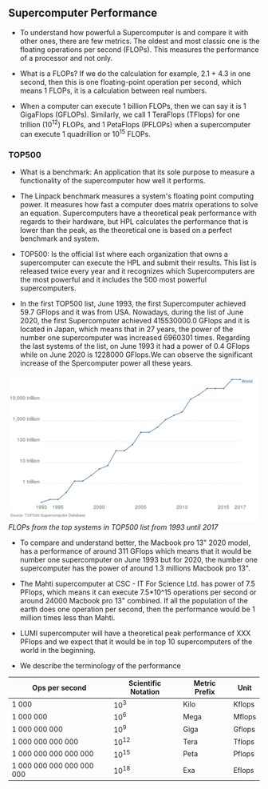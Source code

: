 ## Supercomputer Performance


* To understand how powerful a Supercomputer is and compare it with other ones, there are few metrics. The oldest and most classic one is the floating operations per second (FLOPs). This measures the performance of a processor and not only.

* What is a FLOPs? If we do the calculation for example, 2.1 + 4.3  in one second, then this is one floating-point operation per second, which means 1 FLOPs, it is a calculation between real numbers.

* When a computer can execute 1 billion FLOPs, then we can say it is 1 GigaFlops (GFLOPs). Similarly, we call 1 TeraFlops (TFlops) for one trillion (10<sup>12</sup>) FLOPs, and 1 PetaFlops (PFLOPs) when a supercomputer can execute 1 quadrillion or 10<sup>15</sup> FLOPs.

### TOP500

* What is a benchmark: An application that its sole purpose to measure a functionality of the supercomputer how well it performs. 

* The Linpack benchmark measures a system's floating point computing power. It measures how fast a computer does matrix operations to solve an equation. Supercomputers have a theoretical peak performance with regards to their hardware, but HPL calculates the performance that is lower than the peak, as the theoretical one is based on a perfect benchmark and system.

* TOP500: Is the official list where each organization that owns a supercomputer can execute the HPL and submit their results. This list is released twice every year and it recognizes which Supercomputers are the most powerful and it includes the 500 most powerful supercomputers.

* In the first TOP500 list, June 1993, the first Supercomputer achieved 59.7 GFlops and it was from USA. Nowadays, during the list of June 2020, the first Supercomputer achieved 415530000.0 GFlops and it is located in Japan, which means that in 27 years, the power of the number one supercomputer was increased 6960301 times. Regarding the last systems of the list, on June 1993 it had a power of 0.4 GFlops while on June 2020 is 1228000 GFlops.We can observe the significant increase of the Spercomputer power all these years.


!["TOP500 Flops"](./images/flops.png)
*FLOPs from the top systems in TOP500 list from 1993 until 2017*


* To compare and understand better, the Macbook pro 13" 2020 model, has a performance of around 311 GFlops which means that it would be number one supercomputer on June 1993 but for 2020, the number one supercomputer has the power of around 1.3 millions Macbook pro 13".

* The Mahti supercomputer at CSC - IT For Science Ltd. has power of 7.5 PFlops, which means it can execute 7.5*10^15 operations per second or around 24000 Macbook pro 13" combined. If all the population of the earth does one operation per second, then the performance would be 1 million times less than Mahti.  

* LUMI supercomputer will have a theoretical peak performance of XXX PFlops and we expect that it would be in top 10 supercomputers of the world in the beginning. 

* We describe the terminology of the performance

| Ops per second              | Scientific Notation    | Metric Prefix | Unit   |
|-----------------------------|------------------------|---------------|--------|
| 1 000                       |        10<sup>3</sup>  |  Kilo         | Kflops |
| 1 000 000                   |        10<sup>6</sup>  |  Mega         | Mflops |
| 1 000 000 000               |        10<sup>9</sup>  |  Giga         | Gflops |
| 1 000 000 000 000           |        10<sup>12</sup> |  Tera         | Tflops |
| 1 000 000 000 000 000       |        10<sup>15</sup> |  Peta         | Pflops |
| 1 000 000 000 000 000 000   |        10<sup>18</sup> |  Exa          | Eflops |

